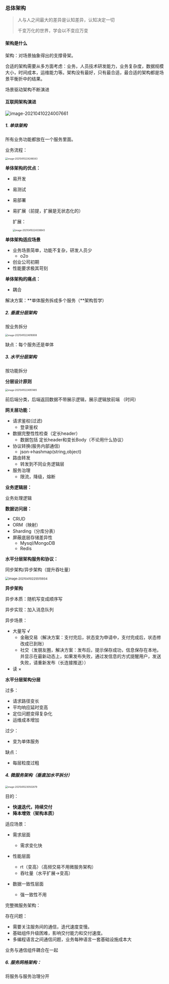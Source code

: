 ### 总体架构

> 人与人之间最大的差异是认知差异，认知决定一切
>
> 千变万化的世界，学会以不变应万变

#### 架构是什么

架构：对场景抽象得出的支撑骨架。

合适的架构需要从多方面考虑：业务，人员技术研发能力，业务复杂度，数据规模大小，时间成本，运维能力等。架构没有最好，只有最合适，最合适的架构都是场景平衡折中的结果。

场景驱动架构不断演进

#### 互联网架构演进

![image-20210410224007661](https://study-java-img.oss-cn-guangzhou.aliyuncs.com/img/image-20210410224007661.png)

##### 1. 单体架构

所有业务功能都放在一个服务里面。

业务流程：

<img src="https://study-java-img.oss-cn-guangzhou.aliyuncs.com/img/image-20210410224246043.png" alt="image-20210410224246043" style="zoom: 50%;" />

**单体架构的优点：**

- 易开发

- 易测试

- 易部署

- 易扩展（前提，扩展是无状态化的）

  扩展：

  <img src="https://study-java-img.oss-cn-guangzhou.aliyuncs.com/img/image-20210410224338843.png" alt="image-20210410224338843" style="zoom:50%;" />

**单体架构适应场景**

- 业务场景简单，功能不复杂，研发人员少
  - o2o
- 创业公司初期
- 性能要求极其苛刻

**单体架构的痛点：**

- 耦合

解决方案：**单体服务拆成多个服务（**架构哲学）

##### 2. 垂直分层架构

按业务拆分

<img src="https://study-java-img.oss-cn-guangzhou.aliyuncs.com/img/image-20210410224816908.png" alt="image-20210410224816908" style="zoom: 50%;" />

缺点：每个服务还是单体

##### 3. 水平分层架构

按功能拆分

**分层设计原则**

<img src="https://study-java-img.oss-cn-guangzhou.aliyuncs.com/img/image-20210410224951465.png" alt="image-20210410224951465" style="zoom:50%;" />

前后端分类，后端返回数据不带展示逻辑，展示逻辑放前端 （时间）

**网关层功能：**

- 请求鉴权(过滤)
  - 登录鉴权
- 数据完整性性检查（定长header）
  - 数据包括 定长header和变长Body（不论用什么协议）
- 协议转换(服务内部通信)
  - json->hashmap(string,object)
- 路由转发
  - 转发到不同业务逻辑层
- 服务治理
  - 限流，降级，熔断

**业务逻辑层：**

业务处理逻辑

**数据访问层：**

- CRUD
- ORM（映射）
- Sharding（分库分表）
- 屏蔽底层存储差异性
  - Mysql/MongoDB
  - Redis

**水平分层架构服务和协议：**

同步架构/异步架构（提升吞吐量）

<img src="https://study-java-img.oss-cn-guangzhou.aliyuncs.com/img/image-20210410225515934.png" alt="image-20210410225515934" style="zoom: 67%;" />

**异步架构**

异步本质：随机写变成顺序写

异步实现：加入消息队列

异步场景：

- 大量写  √
  - 金融交易（解决方案：支付完后，状态变为申请中，支付完成后，状态修改成已到账）
  - 社交（发朋友圈，解决方案：发布后，提示保存成功，信息保存在本地，并显示在最新动态上，如果发布失败，通过发信息的方式提醒用户，发送失败，请重新发布（长连接推送））
- 读  ×

**水平分层架构分层**

过多：

- 请求路径变长
- 平均响应延时变高
- 定位问题变得复杂化
- 运维成本增加

过少：

- 变为单体服务

缺点：

- 每层粒度过粗

##### 4. 微服务架构（垂直加水平拆分）

<img src="https://study-java-img.oss-cn-guangzhou.aliyuncs.com/img/image-20210410230502879.png" alt="image-20210410230502879" style="zoom: 50%;" />

目的：

- **快速迭代，持续交付**
- **降本增效（架构本质）**

适应场景：

- 需求层面
  - 需求变化快

- 性能层面
  - rt（变高）（高频交易不用微服务架构）
  - 吞吐量（水平扩展->变高）
- 数据一致性层面
  - 强一致性不用

完整微服务架构：

存在问题：

- 需要关注服务间的通信，迭代速度变慢。
- 基础组件升级困难，影响交付能力和交付速度。
- 多编程语言之间通信问题，业务每种语言一套基础设施成本大

业务与通信组件耦合在一起

##### 6. 服务网格架构：

将服务与服务治理分开